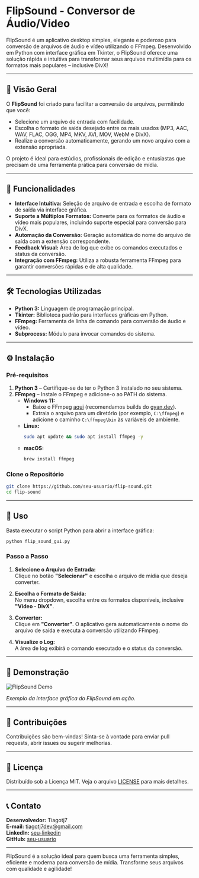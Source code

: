 # FlipSound - Conversor de Áudio/Video

FlipSound é um aplicativo desktop simples, elegante e poderoso para conversão de arquivos de áudio e vídeo utilizando o FFmpeg. Desenvolvido em Python com interface gráfica em Tkinter, o FlipSound oferece uma solução rápida e intuitiva para transformar seus arquivos multimídia para os formatos mais populares – inclusive DivX!

---

## 🚀 Visão Geral

O **FlipSound** foi criado para facilitar a conversão de arquivos, permitindo que você:
- Selecione um arquivo de entrada com facilidade.
- Escolha o formato de saída desejado entre os mais usados (MP3, AAC, WAV, FLAC, OGG, MP4, MKV, AVI, MOV, WebM e DivX).
- Realize a conversão automaticamente, gerando um novo arquivo com a extensão apropriada.

O projeto é ideal para estúdios, profissionais de edição e entusiastas que precisam de uma ferramenta prática para conversão de mídia.

---

## 🎯 Funcionalidades

- **Interface Intuitiva:** Seleção de arquivo de entrada e escolha de formato de saída via interface gráfica.
- **Suporte a Múltiplos Formatos:** Converte para os formatos de áudio e vídeo mais populares, incluindo suporte especial para conversão para DivX.
- **Automação da Conversão:** Geração automática do nome do arquivo de saída com a extensão correspondente.
- **Feedback Visual:** Área de log que exibe os comandos executados e status da conversão.
- **Integração com FFmpeg:** Utiliza a robusta ferramenta FFmpeg para garantir conversões rápidas e de alta qualidade.

---

## 🛠️ Tecnologias Utilizadas

- **Python 3:** Linguagem de programação principal.
- **Tkinter:** Biblioteca padrão para interfaces gráficas em Python.
- **FFmpeg:** Ferramenta de linha de comando para conversão de áudio e vídeo.
- **Subprocess:** Módulo para invocar comandos do sistema.

---

## ⚙️ Instalação

### Pré-requisitos

1. **Python 3** – Certifique-se de ter o Python 3 instalado no seu sistema.
2. **FFmpeg** – Instale o FFmpeg e adicione-o ao PATH do sistema.
   - **Windows 11:**
     - Baixe o FFmpeg [aqui](https://ffmpeg.org/download.html) (recomendamos builds do [gyan.dev](https://www.gyan.dev/ffmpeg/builds/)).
     - Extraia o arquivo para um diretório (por exemplo, `C:\ffmpeg`) e adicione o caminho `C:\ffmpeg\bin` às variáveis de ambiente.
   - **Linux:**
     ```bash
     sudo apt update && sudo apt install ffmpeg -y
     ```
   - **macOS:**
     ```bash
     brew install ffmpeg
     ```

### Clone o Repositório

```bash
git clone https://github.com/seu-usuario/flip-sound.git
cd flip-sound
```

---

## 📂 Uso

Basta executar o script Python para abrir a interface gráfica:

```bash
python flip_sound_gui.py
```

### Passo a Passo

1. **Selecione o Arquivo de Entrada:**  
   Clique no botão **"Selecionar"** e escolha o arquivo de mídia que deseja converter.

2. **Escolha o Formato de Saída:**  
   No menu dropdown, escolha entre os formatos disponíveis, inclusive **"Vídeo - DivX"**.

3. **Converter:**  
   Clique em **"Converter"**. O aplicativo gera automaticamente o nome do arquivo de saída e executa a conversão utilizando FFmpeg.

4. **Visualize o Log:**  
   A área de log exibirá o comando executado e o status da conversão.

---

## 🎨 Demonstração

![FlipSound Demo](FlipSound/assets/flip_logo.png)

*Exemplo da interface gráfica do FlipSound em ação.*

---

## 🤝 Contribuições

Contribuições são bem-vindas! Sinta-se à vontade para enviar pull requests, abrir issues ou sugerir melhorias.

---

## 📜 Licença

Distribuído sob a Licença MIT. Veja o arquivo [LICENSE](LICENSE) para mais detalhes.

---

## 📞 Contato

**Desenvolvedor:** Tiagotj7  
**E-mail:** tiagotj7dev@gmail.com  
**LinkedIn:** [seu-linkedin](https://www.linkedin.com/in/tiagocarvalhog2020/)  
**GitHub:** [seu-usuario](https://github.com/Tiagotj7/FlipSound)

---

FlipSound é a solução ideal para quem busca uma ferramenta simples, eficiente e moderna para conversão de mídia. Transforme seus arquivos com qualidade e agilidade!
